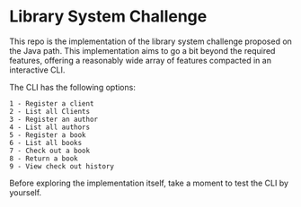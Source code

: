 # Library System Challenge

This repo is the implementation of the library system challenge proposed on the Java path.
This implementation aims to go a bit beyond the required features, offering a reasonably wide array
of features compacted in an interactive CLI.

The CLI has the following options:

```
1 - Register a client
2 - List all Clients
3 - Register an author
4 - List all authors
5 - Register a book
6 - List all books
7 - Check out a book
8 - Return a book
9 - View check out history
```

Before exploring the implementation itself, take a moment to test the CLI by yourself.


